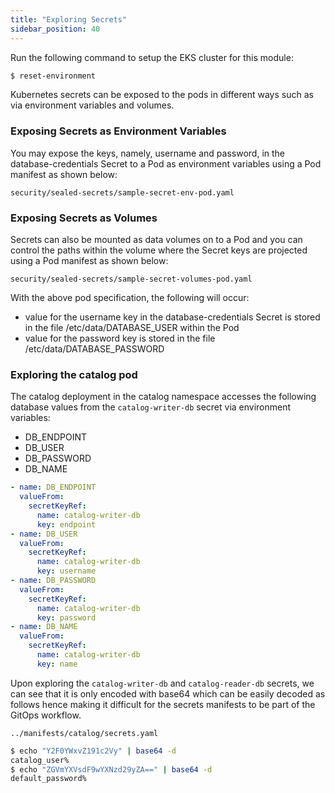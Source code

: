 ```yaml
---
title: "Exploring Secrets"
sidebar_position: 40
---
```


Run the following command to setup the EKS cluster for this module:

```bash timeout=300 wait=30
$ reset-environment
```
Kubernetes secrets can be exposed to the pods in different ways such as via environment variables and volumes.

### Exposing Secrets as Environment Variables

You may expose the keys, namely, username and password, in the database-credentials Secret to a Pod as environment variables using a Pod manifest as shown below:

```file
security/sealed-secrets/sample-secret-env-pod.yaml
```

### Exposing Secrets as Volumes

Secrets can also be mounted as data volumes on to a Pod and you can control the paths within the volume where the Secret keys are projected using a Pod manifest as shown below:

```file
security/sealed-secrets/sample-secret-volumes-pod.yaml
```

With the above pod specification, the following will occur:

* value for the username key in the database-credentials Secret is stored in the file /etc/data/DATABASE_USER within the Pod
* value for the password key is stored in the file /etc/data/DATABASE_PASSWORD

### Exploring the catalog pod

The catalog deployment in the catalog namespace accesses the following database values from the `catalog-writer-db` secret via environment variables:

* DB_ENDPOINT
* DB_USER
* DB_PASSWORD
* DB_NAME

```yaml
- name: DB_ENDPOINT
  valueFrom:
    secretKeyRef:
      name: catalog-writer-db
      key: endpoint
- name: DB_USER
  valueFrom:
    secretKeyRef:
      name: catalog-writer-db
      key: username
- name: DB_PASSWORD
  valueFrom:
    secretKeyRef:
      name: catalog-writer-db
      key: password
- name: DB_NAME
  valueFrom:
    secretKeyRef:
      name: catalog-writer-db
      key: name
```

Upon exploring the `catalog-writer-db` and `catalog-reader-db` secrets, we can see that it is only encoded with base64 which can be easily decoded as follows hence making it difficult for the secrets manifests to be part of the GitOps workflow.

```file
../manifests/catalog/secrets.yaml
```

```bash
$ echo "Y2F0YWxvZ191c2Vy" | base64 -d
catalog_user%
$ echo "ZGVmYXVsdF9wYXNzd29yZA==" | base64 -d
default_password%   
```